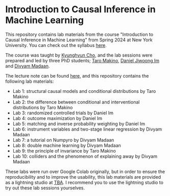# Introduction to Causal Inference in Machine Learning

This repository contains lab materials from the course "Introduction to Causal Inference in Machine Learning" from Spring 2024 at New York University. You can check out the syllabus [here](https://docs.google.com/document/d/1qNMxbLp7YqolYQX2-ttYA-wOKbMlssYz4Iv5pmVuUqo/edit?usp=sharing).

The course was taught by [Kyunghyun Cho](https://kyunghyuncho.me/), and the lab sessions were prepared and led by three PhD students; [Taro Makino](https://taromakino.github.io/), [Daniel Jiwoong Im](https://jiwoongim.github.io/research.html) and [Divyam Madaan](https://dmadaan.com/). 

The lecture note can be found [here](https://arxiv.org/abs/2405.08793), and this repository contains the following lab materials:

- Lab 1: structural causal models and conditional distributions by Taro Makino
- Lab 2: the difference between conditional and interventional distributions by Taro Makino
- Lab 3: randomized controlled trials by Daniel Im
- Lab 4: outcome maximization by Daniel Im
- Lab 5: matching and inverse probability weighting by Daniel Im
- Lab 6: instrument variables and two-stage linear regression by Divyam Madaan
- Lab 7: a tutorial on Numpyro by Divyam Madaan
- Lab 8: double machine learning by Divyam Madaan
- Lab 9: the principle of invariance by Taro Makino
- Lab 10: colliders and the phenomenon of explaining away by Divyam Madaan

These labs were run over Google Colab originally, but in order to ensure the reproducibility and to improve the usability, this lab materials are provided as a lightning studio at [TBA](TBA). I recommend you to use the lightning studio to try out these lab sessions yourselves.

